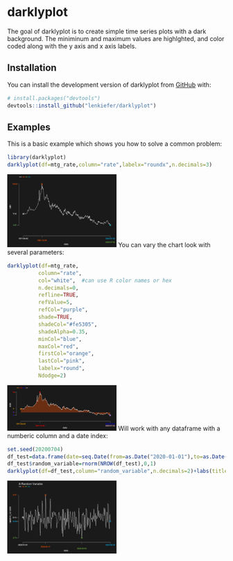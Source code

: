 
<!-- README.md is generated from README.Rmd. Please edit that file -->

# darklyplot

<!-- badges: start -->

<!-- badges: end -->

The goal of darklyplot is to create simple time series plots with a dark
background. The miniminum and maximum values are highlghted, and color
coded along with the y axis and x axis labels.

## Installation

You can install the development version of darklyplot from
[GitHub](https://github.com/) with:

``` r
# install.packages("devtools")
devtools::install_github("lenkiefer/darklyplot")
```

## Examples

This is a basic example which shows you how to solve a common problem:

``` r
library(darklyplot)
darklyplot(df=mtg_rate,column="rate",labelx="roundx",n.decimals=3)
```

<img src="man/figures/README-example-1.png" width="50%" /> You can vary
the chart look with several parameters:

``` r
darklyplot(df=mtg_rate,
          column="rate",
          col="white",  #can use R color names or hex 
          n.decimals=0,
          refline=TRUE,
          refValue=5,
          refCol="purple",
          shade=TRUE,
          shadeCol="#fe5305",
          shadeAlpha=0.35,
          minCol="blue",
          maxCol="red",
          firstCol="orange",
          lastCol="pink",
          labelx="round",
          Ndodge=2)
```

<img src="man/figures/README-example2-1.png" width="50%" /> Will work
with any dataframe with a numberic column and a date index:

``` r
set.seed(20200704)
df_test=data.frame(date=seq.Date(from=as.Date("2020-01-01"),to=as.Date("2020-06-30"),by="1 day"))
df_test$random_variable=rnorm(NROW(df_test),0,1)
darklyplot(df=df_test,column="random_variable",n.decimals=2)+labs(title="A Random Variable")
```

<img src="man/figures/README-example-3-1.png" width="50%" />
